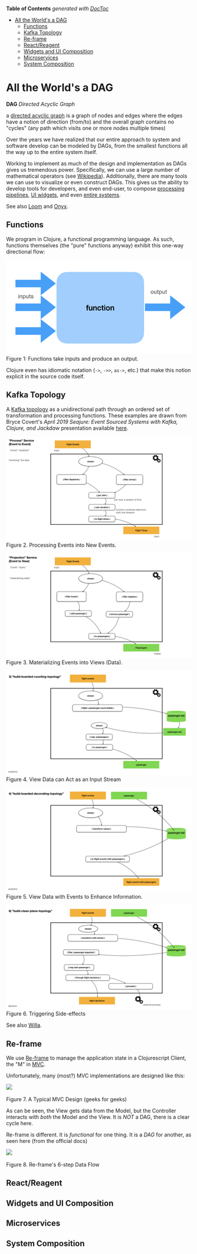 <!-- START doctoc generated TOC please keep comment here to allow auto update -->
<!-- DON'T EDIT THIS SECTION, INSTEAD RE-RUN doctoc TO UPDATE -->
**Table of Contents**  *generated with [DocToc](https://github.com/thlorenz/doctoc)*

- [All the World's a DAG](#all-the-worlds-a-dag)
  - [Functions](#functions)
  - [Kafka Topology](#kafka-topology)
  - [Re-frame](#re-frame)
  - [React/Reagent](#reactreagent)
  - [Widgets and UI Composition](#widgets-and-ui-composition)
  - [Microservices](#microservices)
  - [System Composition](#system-composition)

<!-- END doctoc generated TOC please keep comment here to allow auto update -->

# All the World's a DAG


**DAG** _Directed Acyclic Graph_

a [directed acyclic graph](https://en.wikipedia.org/wiki/Directed_acyclic_graph) is a graph of nodes and 
edges where the edges have a notion of direction (from/to) and
the overall graph contains no "cycles" (any path which visits one or more nodes multiple times) 

Over the years we have realized that our entire approach to system and software develop can be modeled by DAGs,
from the smallest functions all the way up to the entire system itself.

Working to implement as much of the design and implementation as DAGs gives us tremendous power. Specifically, we
can use a large number of mathematical operators (see [Wikipedia](https://en.wikipedia.org/wiki/Directed_acyclic_graph)).
Additionally, there are many tools we can use to visualize or even construct DAGs. This gives us the ability to 
develop tools for developers, and even end-user, to compose [processing pipelines](#kafka-topology), [UI widgets](#widgets-and-ui-composition),
and even [entire systems](#system-composition).

See also [Loom](https://github.com/aysylu/loom) and [Onyx](http://www.onyxplatform.org).

## Functions

We program in Clojure, a functional programming language. As such, functions themselves (the "pure" functions
anyway) exhibit this one-way directional flow:

![](figures/atwiad/atwiad.001.png)
Figure 1: Functions take inputs and produce an output.

Clojure even has idiomatic notation (`->`, `->>`, `as->`, etc.) that make this notion explicit in the source code itself.

## Kafka Topology

A [Kafka topology](https://jaceklaskowski.gitbooks.io/mastering-kafka-streams/content/kafka-streams-Topology.html) as a 
unidirectional path through an ordered set of transformation and processing functions. These examples are drawn from Bryce Covert's
_April 2019 Seajure: Event Sourced Systems with Kafka, Clojure, and Jackdaw_ presentation available 
[here](https://www.youtube.com/watch?v=qNn2ykAaKis).

![](figures/atwiad/atwiad.002.png)
Figure 2. Processing Events into New Events.

![](figures/atwiad/atwiad.003.png)
Figure 3. Materializing Events into Views (Data).

![](figures/atwiad/atwiad.004.png)
Figure 4. View Data can Act as an Input Stream

![](figures/atwiad/atwiad.005.png)
Figure 5.  View Data with Events to Enhance Information.

![](figures/atwiad/atwiad.006.png)
Figure 6. Triggering Side-effects


See also [Willa](https://github.com/DaveWM/willa).


## Re-frame

We use [Re-frame](https://day8.github.io/re-frame/re-frame/) to manage the application state in a Clojurescript Client, the "M" in 
[MVC](https://www.w3schools.in/mvc-architecture/).

Unfortunately, many (most?) MVC implementations are designed like this:

![](https://media.geeksforgeeks.org/wp-content/uploads/20201002214740/MVCSchema.png)

Figure 7. A Typical MVC Design (geeks for geeks)

As can be seen, the View gets data from the Model, but the Controller interacts with _both_ the Model and the View. It is _NOT_ 
a DAG, there is a clear cycle here.

Re-frame is different. It is _functional_ for one thing. It is a _DAG_ for another, as seen here (from the official docs)

![](https://day8.github.io/re-frame/images/Readme/6dominoes.png?raw=true)

Figure 8. Re-frame's 6-step Data Flow



## React/Reagent


## Widgets and UI Composition


## Microservices


## System Composition

